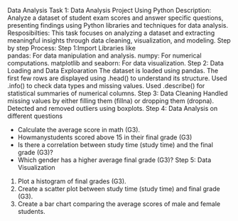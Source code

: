 Data Analysis Task 1: Data Analysis Project Using Python
Description:  Analyze a dataset of student exam scores and answer specific questions, presenting findings using Python libraries and techniques for data analysis.
Resposibilties: This task focuses on analyzing a dataset and extracting meaningful insights through data cleaning, visualization, and modeling.
Step by step Process:
Step 1:Import Libraries like  
pandas: For data manipulation and analysis.
numpy: For numerical computations.
matplotlib and seaborn: For data visualization.
Step 2: Data Loading and Data Exploaration 
The dataset is loaded using pandas.
The first few rows are displayed using .head() to understand its structure.
Used .info() to check data types and missing values.
Used .describe() for statistical summaries of numerical columns.
Step 3: Data Cleaning
Handled missing values by either filling them (fillna) or dropping them (dropna).
Detected and removed outliers using boxplots.
Step 4: Data Analysis on different questions
* Calculate the average score in math (G3).
* Howmanystudents scored above 15 in their final grade (G3)
* Is there a correlation between study time (study time) and the final grade (G3)?
* Which gender has a higher average final grade (G3)?
Step 5: Data Visualization
1. Plot a histogram of final grades (G3).
2. Create a scatter plot between study time (study time) and final grade (G3).
3. Create a bar chart comparing the average scores of male and female students.


